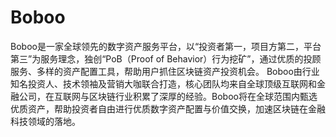 # 

# Boboo

Boboo是一家全球领先的数字资产服务平台，以“投资者第一，项目方第二，平台第三”为服务理念，独创“PoB（Proof of Behavior）行为挖矿”，通过优质的投顾服务、多样的资产配置工具，帮助用户抓住区块链资产投资机会。
Boboo由行业知名投资人、技术领袖及营销大咖联合打造，核心团队均来自全球顶级互联网和金融公司，在互联网与区块链行业积累了深厚的经验。Boboo将在全球范围内甄选优质资产，帮助投资者自由进行优质数字资产配置与价值交换，加速区块链在金融科技领域的落地。


